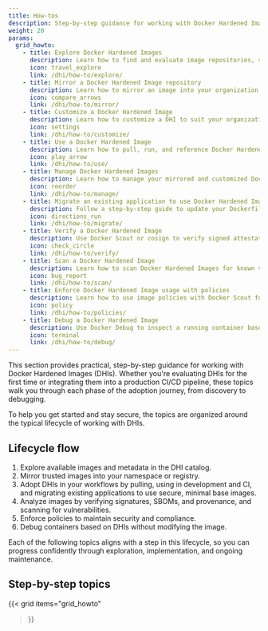 ```yaml
---
title: How-tos
description: Step-by-step guidance for working with Docker Hardened Images, from discovery to debugging.
weight: 20
params:
  grid_howto:
    - title: Explore Docker Hardened Images
      description: Learn how to find and evaluate image repositories, variants, metadata, and attestations in the DHI catalog on Docker Hub.
      icon: travel_explore
      link: /dhi/how-to/explore/
    - title: Mirror a Docker Hardened Image repository
      description: Learn how to mirror an image into your organization's namespace and optionally push it to another private registry.
      icon: compare_arrows
      link: /dhi/how-to/mirror/
    - title: Customize a Docker Hardened Image
      description: Learn how to customize a DHI to suit your organization's needs.
      icon: settings
      link: /dhi/how-to/customize/
    - title: Use a Docker Hardened Image
      description: Learn how to pull, run, and reference Docker Hardened Images in Dockerfiles, CI pipelines, and standard development workflows.
      icon: play_arrow
      link: /dhi/how-to/use/
    - title: Manage Docker Hardened Images
      description: Learn how to manage your mirrored and customized Docker Hardened Images in your organization.
      icon: reorder
      link: /dhi/how-to/manage/
    - title: Migrate an existing application to use Docker Hardened Images
      description: Follow a step-by-step guide to update your Dockerfiles and adopt Docker Hardened Images for secure, minimal, and production-ready builds.
      icon: directions_run
      link: /dhi/how-to/migrate/
    - title: Verify a Docker Hardened Image
      description: Use Docker Scout or cosign to verify signed attestations like SBOMs, provenance, and vulnerability data for Docker Hardened Images.
      icon: check_circle
      link: /dhi/how-to/verify/
    - title: Scan a Docker Hardened Image
      description: Learn how to scan Docker Hardened Images for known vulnerabilities using Docker Scout, Grype, or Trivy.
      icon: bug_report
      link: /dhi/how-to/scan/
    - title: Enforce Docker Hardened Image usage with policies
      description: Learn how to use image policies with Docker Scout for Docker Hardened Images.
      icon: policy
      link: /dhi/how-to/policies/
    - title: Debug a Docker Hardened Image
      description: Use Docker Debug to inspect a running container based on a hardened image without modifying it.
      icon: terminal
      link: /dhi/how-to/debug/
---
```


This section provides practical, step-by-step guidance for working with Docker
Hardened Images (DHIs). Whether you're evaluating DHIs for the first time or
integrating them into a production CI/CD pipeline, these topics walk you
through each phase of the adoption journey, from discovery to debugging.

To help you get started and stay secure, the topics are organized around the
typical lifecycle of working with DHIs.

## Lifecycle flow

1. Explore available images and metadata in the DHI catalog.
2. Mirror trusted images into your namespace or registry.
3. Adopt DHIs in your workflows by pulling, using in development and CI, and
   migrating existing applications to use secure, minimal base images.
4. Analyze images by verifying signatures, SBOMs, and provenance, and scanning
   for vulnerabilities.
5. Enforce policies to maintain security and compliance.
6. Debug containers based on DHIs without modifying the image.

Each of the following topics aligns with a step in this lifecycle, so you can progress
confidently through exploration, implementation, and ongoing maintenance.

## Step-by-step topics

{{< grid
  items="grid_howto"
>}}